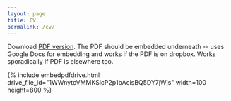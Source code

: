 ```yaml
---
layout: page
title: CV
permalink: /cv/
---
```


Download [PDF version](http://nitens.org/img/cvtex/cv_template_xetex_caslon.pdf). The PDF should be embedded underneath -- uses Google Docs for embedding and works if the PDF is on dropbox. Works sporadically if PDF is elsewhere too.

{% include embedpdfdrive.html drive_file_id="1WWnytcVMMKSlcP2p1bAcisBQ5DY7jWjs" width=100 height=800 %}
